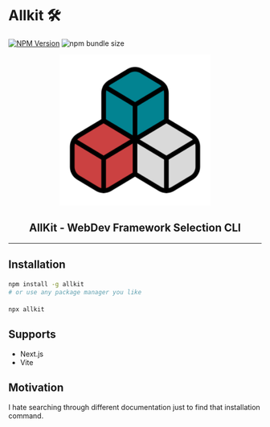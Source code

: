 # Allkit 🛠

[![NPM Version](https://img.shields.io/npm/v/allkit?logo=npm&labelColor=cb0000&color=black)](https://www.npmjs.com/package/allkit)
![npm bundle size](https://img.shields.io/bundlephobia/min/allkit?label=BundlePhobia&labelColor=blackn&color=green)
<p align="center">
<img src="allkit-logo.svg" width="300">
</p>

  <h2 align="center">
 AllKit - WebDev Framework Selection CLI
  </h2>

---

## Installation

```bash
npm install -g allkit
# or use any package manager you like

npx allkit
```

## Supports
- Next.js
- Vite

## Motivation

I hate searching through different documentation just to find that installation command.

